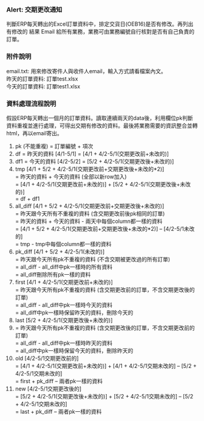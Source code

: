 ### Alert: 交期更改通知
判斷ERP每天轉出的Excel訂單資料中，排定交貨日(OEB16)是否有修改。再列出有修改的
結果 Email 給所有業務，業務可由業務編號自行核對是否有自己負責的
訂單。 <br>

### 附件說明
email.txt: 用來修改寄件人與收件人email，輸入方式請看檔案內文。<br>
昨天的訂單資料: 訂單test.xlsx<br>
今天的訂單資料: 訂單test1.xlsx<br>

### 資料處理流程說明
假設ERP每天轉出一個月的訂單資料。讀取連續兩天的data後，利用欄位pk判斷資料重複並進行處理，可得出交期有修改的資料。最後將業務需要的資訊整合並轉html，再以email寄出。<br>
1.	pk (不能重複) = 訂單編號 + 項次
2.	df = 昨天的資料 [4/1-5/1] = [4/1 + 4/2-5/1(交期更改前+未改的)]
3.	df1 = 今天的資料 [4/2-5/2] = [5/2 + 4/2-5/1(交期更改後+未改的)]
4.	tmp [4/1 + 5/2 + 4/2-5/1(交期更改前+交期更改後+未改的*2)]<br>
      = 昨天的資料 + 今天的資料 (全部以新row加入)<br>
      = [4/1 + 4/2-5/1(交期更改前+未改的)] + [5/2 + 4/2-5/1(交期更改後+未改的)]<br>
      = df + df1<br>
5.	all_diff [4/1 + 5/2 + 4/2-5/1(交期更改前+交期更改後+未改的)]<br>
      = 昨天跟今天所有不重複的資料 (含交期更改前後pk相同的訂單)<br>
      = 昨天的資料 + 今天的資料 - 兩天中每個column都一樣的資料<br>
      = [4/1 + 5/2 + 4/2-5/1(交期更改前+交期更改後+未改的*2)] – [4/2-5/1未改的]<br>
      = tmp - tmp中每個column都一樣的資料
6.	pk_diff [4/1 + 5/2 + 4/2-5/1(未改的)]<br>
      = 昨天跟今天所有pk不重複的資料 (不含交期被更改過的所有訂單)<br>
      = all_diff - all_diff中pk一樣時的所有資料<br>
      = all_diff刪除所有pk一樣的資料<br>
7.	first [4/1 + 4/2-5/1(交期更改前+未改的)]<br>
	= 昨天跟今天所有pk不重複的資料 (含交期更改前的訂單，不含交期更改後的訂單)<br>
      = all_diff - all_diff中pk一樣時今天的資料<br>
      = all_diff中pk一樣時保留昨天的資料，刪除今天的<br>
8.	last [5/2 + 4/2-5/1(交期更改後+未改的)]<br>
9.	= 昨天跟今天所有pk不重複的資料 (含交期更改後的訂單，不含交期更改前的訂單)<br>
      = all_diff - all_diff中pk一樣時昨天的資料<br>
      = all_diff中pk一樣時保留今天的資料，刪除昨天的
9.	old [4/2-5/1交期更改前的]<br>
      = [4/1 + 4/2-5/1(交期更改前+未改的)] + [4/1 + 4/2-5/1交期未改的] – [5/2 + 4/2-5/1交期未改的]<br>
      = first + pk_diff – 兩者pk一樣的資料<br>
10.	new [4/2-5/1交期更改後的]<br>
      = [5/2 + 4/2-5/1(交期更改後+未改的)] + [5/2 + 4/2-5/1交期未改的] – [5/2 + 4/2-5/1交期未改的]<br>
      = last + pk_diff – 兩者pk一樣的資料<br>
